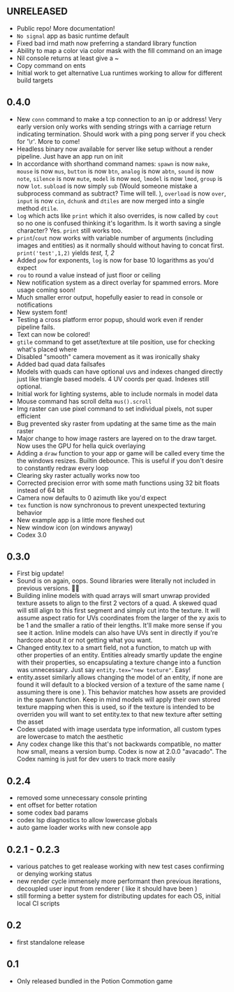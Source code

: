 ## UNRELEASED

- Public repo! More documentation!
- `No signal` app as basic runtime default
- Fixed bad irnd math now preferring a standard library function
- Ability to map a color via color mask with the fill command on an image
- Nil console returns at least give a ~
- Copy command on ents
- Initial work to get alternative Lua runtimes working to allow for different build targets

## 0.4.0

- New `conn` command to make a tcp connection to an ip or address! Very early version only works with sending strings with a carriage return indicating termination. Should work with a ping pong server if you check for '\r'. More to come!
- Headless binary now available for server like setup without a render pipeline. Just have an app run on init
- In accordance with shorthand command names: `spawn` is now `make`, `mouse` is now `mus`, `button` is now `btn`, `analog` is now `abtn`, `sound` is now `note`, `silence` is now `mute`, `model` is now `mod`, `lmodel` is now `lmod`, `group` is now `lot`. `subload` is now simply `sub` (Would someone mistake a subprocess command as subtract? Time will tell. ), `overload` is now `over`, `input` is now `cin`, `dchunk` and `dtiles` are now merged into a single method `dtile`.
- `log` which acts like `print` which it also overrides, is now called by `cout` so no one is confused thinking it's logarithm. Is it worth saving a single character? Yes. `print` still works too.
- `print`/`cout` now works with variable number of arguments (including images and entities) as it normally should without having to concat first. `print('test',1,2)` yields _test, 1, 2_
- Added `pow` for exponents, `log` is now for base 10 logarithms as you'd expect
- `rou` to round a value instead of just floor or ceiling
- New notification system as a direct overlay for spammed errors. More usage coming soon!
- Much smaller error output, hopefully easier to read in console or notifications
- New system font!
- Testing a cross platform error popup, should work even if render pipeline fails.
- Text can now be colored!
- `gtile` command to get asset/texture at tile position, use for checking what's placed where
- Disabled "smooth" camera movement as it was ironically shaky
- Added bad quad data failsafes
- Models with quads can have optional uvs and indexes changed directly just like triangle based models. 4 UV coords per quad. Indexes still optional.
- Initial work for lighting systems, able to include normals in model data
- Mouse command has scroll delta `mus().scroll`
- Img raster can use pixel command to set individual pixels, not super efficient
- Bug prevented sky raster from updating at the same time as the main raster
- Major change to how image rasters are layered on to the draw target. Now uses the GPU for hella quick overlaying
- Adding a `draw` function to your app or game will be called every time the the windows resizes. Builtin debounce. This is useful if you don't desire to constantly redraw every loop
- Clearing sky raster actually works now too
- Corrected precision error with some math functions using 32 bit floats instead of 64 bit
- Camera now defaults to 0 azimuth like you'd expect
- `tex` function is now synchronous to prevent unexpected texturing behavior
- New example app is a little more fleshed out
- New window icon (on windows anyway)
- Codex 3.0

## 0.3.0

- First big update!
- Sound is on again, oops. Sound libraries were literally not included in previous versions. 🤦‍♂️
- Building inline models with quad arrays will smart unwrap provided texture assets to align to the first 2 vectors of a quad. A skewed quad will still align to this first segment and simply cut into the texture. It will assume aspect ratio for UVs coordinates from the larger of the xy axis to be 1 and the smaller a ratio of their lengths. It'll make more sense if you see it action. Inline models can also have UVs sent in directly if you're hardcore about it or not getting what you want.
- Changed entity.tex to a smart field, not a function, to match up with other properties of an entity. Entities already smartly update the engine with their properties, so encapsulating a texture change into a function was unnecessary. Just say `entity.tex="new texture"`. Easy!
- entity.asset similarly allows changing the model of an entity, if none are found it will default to a blocked version of a texture of the same name ( assuming there is one ). This behavior matches how assets are provided in the spawn function. Keep in mind models will apply their own stored texture mapping when this is used, so if the texture is intended to be overriden you will want to set entity.tex to that new texture after setting the asset
- Codex updated with image userdata type information, all custom types are lowercase to match the aesthetic
- Any codex change like this that's not backwards compatible, no matter how small, means a version bump. Codex is now at 2.0.0 "avacado". The Codex naming is just for dev users to track more easily

## 0.2.4

- removed some unnecessary console printing
- ent offset for better rotation
- some codex bad params
- codex lsp diagnostics to allow lowercase globals
- auto game loader works with new console app

## 0.2.1 - 0.2.3

- various patches to get realease working with new test cases confirming or denying working status
- new render cycle immensely more performant then previous iterations, decoupled user input from renderer ( like it should have been )
- still forming a better system for distributing updates for each OS, initial local CI scripts

## 0.2

- first standalone release

## 0.1

- Only released bundled in the Potion Commotion game
